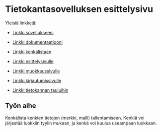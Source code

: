 # Tietokantasovelluksen esittelysivu

Yleisiä linkkejä:

* [Linkki sovellukseeni](http://swpesone.users.cs.helsinki.fi/muistilista/)
* [Linkki dokumentaatiooni](https://github.com/swpesone/Muistilista/blob/master/doc/dokumentaatio.pdf)

* [Linkki kenkälistaan](http://swpesone.users.cs.helsinki.fi/muistilista/shoe)
* [Linkki esittelysivulle](http://swpesone.users.cs.helsinki.fi/muistilista/shoe/1)
* [Linkki muokkaussivulle](http://swpesone.users.cs.helsinki.fi/muistilista/shoe/2)
* [Linkki kirjautumissivulle](http://swpesone.users.cs.helsinki.fi/muistilista/login)
* [Linkki tietokannan tauluihin](http://swpesone.users.cs.helsinki.fi/muistilista/tietokantayhteys)

## Työn aihe

Kenkälista kenkien tietojen (merkki, malli) tallentamiseen. Kenkiä voi järjestää luokkiin tyylin mukaan, ja kenkä voi kuulua useampaan luokkaan.
